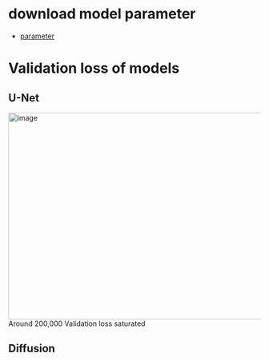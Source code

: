 # download model parameter

- [parameter](https://drive.google.com/drive/folders/1O-x-vBUHQrM9aGN82uVKF0I194Robl6D?usp=sharing)



# Validation loss of models

## U-Net
  <img width="1243" height="414" alt="image" src="https://github.com/user-attachments/assets/3bcec27f-8fd8-4e45-854f-453fafc3bd14" />
 Around 200,000 Validation loss saturated

## Diffusion
